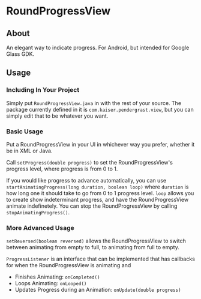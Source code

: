 RoundProgressView
=================

## About ##

An elegant way to indicate progress. For Android, but intended for Google Glass GDK.

## Usage ##
### Including In Your Project ###
Simply put `RoundProgressView.java` in with the rest of your source. The package currently defined in it is `com.kaiser.pendergrast.view`, but you can simply edit that to be whatever you want.

### Basic Usage ###
Put a RoundProgressView in your UI in whichever way you prefer, whether it be in XML or Java.

Call `setProgress(double progress)` to set the RoundProgressView's progress level, where progress is from 0 to 1.

If you would like progress to advance automatically, you can use `startAnimatingProgress(long duration, boolean loop)` where `duration` is how long one it should take to go from 0 to 1 progress level. `loop` allows you to create show indeterminant progress, and have the RoundProgressView animate indefinetely. You can stop the RoundProgressView by calling `stopAnimatingProgress()`.

### More Advanced Usage ###
`setReversed(boolean reversed)` allows the RoundProgressView to switch between animating from empty to full, to animating from full to empty.

`ProgressListener` is an interface that can be implemented that has callbacks for when the RoundProgressView is animating and 
* Finishes Animating: `onCompleted()`
* Loops Animating: `onLooped()`
* Updates Progress during an Animation: `onUpdate(double progress)`


